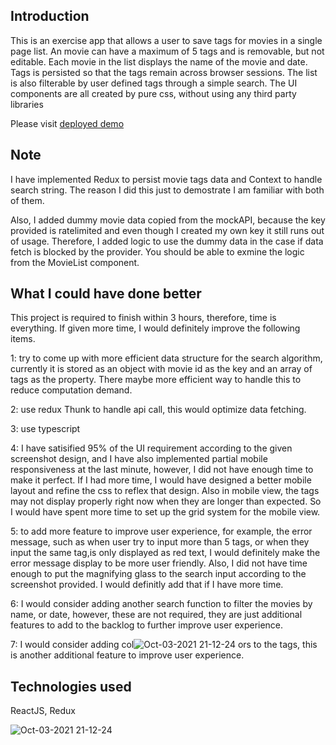 ## Introduction

This is an exercise app that allows a user to save tags for movies in a single page list. An movie can have a maximum of 5 tags and is removable, but not editable. Each movie in the list displays the name of the movie and date. Tags is persisted so that the tags remain across browser sessions. The list is also filterable by user defined tags through a simple search. The UI components are all created by pure css, without using any third party libraries

Please visit [deployed demo](https://movies-tags.vercel.app/)

## Note

I have implemented Redux to persist movie tags data and Context to handle search string. The reason I did this just to demostrate I am familiar with both of them.

Also, I added dummy movie data copied from the mockAPI, because the key provided is ratelimited and even though I created my own key it still runs out of usage. Therefore, I added logic to use the dummy data in the case if data fetch is blocked by the provider. You should be able to exmine the logic from the MovieList component.

## What I could have done better

This project is required to finish within 3 hours, therefore, time is everything. If given more time, I would definitely improve the following items.

1: try to come up with more efficient data structure for the search algorithm, currently it is stored as an object
with movie id as the key and an array of tags as the property. There maybe more efficient way to handle this to
reduce computation demand.

2: use redux Thunk to handle api call, this would optimize data fetching.

3: use typescript

4: I have satisified 95% of the UI requirement according to the given screenshot design, and I have also implemented partial mobile responsiveness at the last minute, however, I did not have enough time to make it perfect. If I had more time, I would have designed a better mobile layout and refine the css to reflex that design. Also in mobile view, the tags may not display properly right now when they are longer than expected.
So I would have spent more time to set up the grid system
for the mobile view.

5: to add more feature to improve user experience, for example, the error message, such as when user try to input more than 5 tags, or when they input the same tag,is only displayed as red text, I would definitely make the error message display to be more user friendly.
Also, I did not have time enough to put the magnifying glass to the search input according to the screenshot provided. I would definitly add that if I have more time.

6: I would consider adding another search function to filter the movies by name, or date, however, these are not required, they are just additional features to add to the backlog to further improve user experience.

7: I would consider adding col![Oct-03-2021 21-12-24](https://user-images.githubusercontent.com/45838986/135780504-0d985fb6-fb92-4e50-90be-852ee9e08c11.gif)
ors to the tags, this is another additional feature to improve user experience.

## Technologies used

ReactJS, Redux


![Oct-03-2021 21-12-24](https://user-images.githubusercontent.com/45838986/135780522-d9492207-da48-4666-be8c-2f65a7d8a931.gif)


